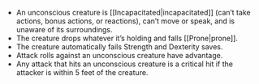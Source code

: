 * An unconscious creature is [[Incapacitated|incapacitated]] (can’t take actions, bonus actions, or reactions), can’t move or speak, and is unaware of its surroundings.
* The creature drops whatever it’s holding and falls [[Prone|prone]].
* The creature automatically fails Strength and Dexterity saves.
* Attack rolls against an unconscious creature have advantage.
* Any attack that hits an unconscious creature is a critical hit if the attacker is within 5 feet of the creature.
